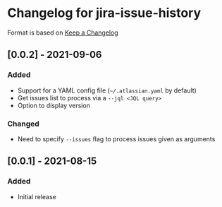 # Changelog for jira-issue-history

Format is based on [Keep a Changelog](https://keepachangelog.com/en/1.0.0/)

## [0.0.2] - 2021-09-06

### Added

- Support for a YAML config file (`~/.atlassian.yaml` by default)
- Get issues list to process via a `--jql <JQL query>`
- Option to display version

### Changed

- Need to specify `--issues` flag to process issues given as arguments


## [0.0.1] - 2021-08-15

### Added

- Initial release
